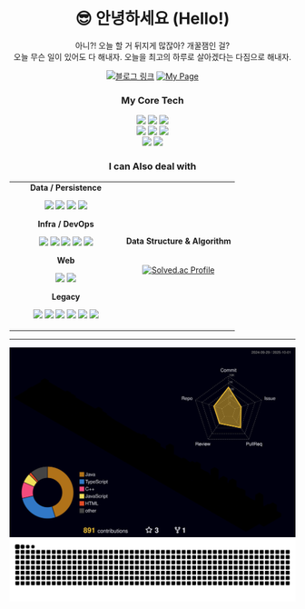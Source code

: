
<div align="center">
  
# 😎 안녕하세요 (Hello!)
  
 아니?! 오늘 할 거 뒤지게 많잖아? 개꿀잼인 걸?<br/>
 오늘 무슨 일이 있어도 다 해내자. 오늘을 최고의 하루로 살아겠다는 다짐으로 해내자.
<p>
  <a href="https://osumaniaddict527.tistory.com/"><img alt="블로그 링크" src="https://img.shields.io/badge/블로그링크-Tistory-%23EC6A00?logo=tistory&logoColor=white"></a>
  <a href="https://hyeonjun0527.github.io/"><img alt="My Page" src="https://img.shields.io/badge/포트폴리오-GitHub%20Pages-222?logo=githubpages&logoColor=white"></a>
</p>
</div>

<div align="center">

### My Core Tech

<p>
  <img src="https://img.shields.io/badge/Spring%20Boot-6DB33F?logo=springboot&logoColor=white" />
  <img src="https://img.shields.io/badge/Spring-6DB33F?logo=spring&logoColor=white" />
  <img src="https://img.shields.io/badge/Java-%23ED8B00.svg?logo=openjdk&logoColor=white" />
  <br/>
  <img src="https://img.shields.io/badge/TypeScript-%233178C6.svg?logo=typescript&logoColor=white" />
  <img src="https://img.shields.io/badge/React-%2361DAFB.svg?logo=react&logoColor=black" />
  <img src="https://img.shields.io/badge/C++-%2300599C.svg?logo=cplusplus&logoColor=white" />
  <br/>
  <img src="https://img.shields.io/badge/Linux%20Mint-87CF3E.svg?logo=linuxmint&logoColor=white" />
  <img src="https://img.shields.io/badge/Linux-FCC624.svg?logo=linux&logoColor=black" />
</p>

### I can Also deal with
<table>
  <tr>
    <td width="50%" valign="center" align="center">
      <strong>Data / Persistence</strong><br/>
      <p>
        <img src="https://img.shields.io/badge/MySQL-%234479A1.svg?logo=mysql&logoColor=white" />
        <img src="https://img.shields.io/badge/JPA-%23682581.svg?logo=hibernate&logoColor=white" />
        <img src="https://img.shields.io/badge/MyBatis-%23E44D26.svg?logo=apache&logoColor=white" />
        <img src="https://img.shields.io/badge/Redis-%23DC382D.svg?logo=redis&logoColor=white" />
      </p>
      <strong>Infra / DevOps</strong><br/>
      <p>
        <img src="https://img.shields.io/badge/AWS-%23FF9900.svg?logo=amazonaws&logoColor=white" />
        <img src="https://img.shields.io/badge/Naver%20Cloud-%2303C75A.svg?logo=naver&logoColor=white" />
        <img src="https://img.shields.io/badge/Jenkins-%23D24939.svg?logo=jenkins&logoColor=white" />
        <img src="https://img.shields.io/badge/Docker-%232496ED.svg?logo=docker&logoColor=white" />
        <img src="https://img.shields.io/badge/Docker%20Compose-2496ED?logo=docker&logoColor=white" />
      </p>
      <strong>Web</strong><br/>
      <p>
        <img src="https://img.shields.io/badge/JWT-000000?logo=jsonwebtokens&logoColor=white" />
        <img src="https://img.shields.io/badge/OAuth2-3EAAAF?logo=openid&logoColor=white" />
      </p>
      <strong>Legacy</strong><br/>
      <p>
        <img src="https://img.shields.io/badge/Servlet-%23F8DC75.svg?logo=apachetomcat&logoColor=black" />
        <img src="https://img.shields.io/badge/JSP-%23E34F26.svg?logo=java&logoColor=white" />
        <img src="https://img.shields.io/badge/Scriptlet-%23F7DF1E.svg?logo=java&logoColor=black" />
        <img src="https://img.shields.io/badge/EL-%23007ACC.svg?logo=java&logoColor=white" />
        <img src="https://img.shields.io/badge/JSTL-%23007396.svg?logo=java&logoColor=white" />
        <img src="https://img.shields.io/badge/jQuery-%230769AD.svg?logo=jquery&logoColor=white" />
      </p>
    </td>
    <td width="50%" valign="center" align="center">
      <strong>Data Structure & Algorithm</strong><br/><br/><br/>
      <a href="https://solved.ac/wschoi789">
        <img src="https://mazassumnida.wtf/api/v2/generate_badge?boj=wschoi789" alt="Solved.ac Profile"/>
      </a>
    </td>
  </tr>
</table>

</div>

---

<img src="./profile-3d-contrib/profile-night-rainbow.svg" alt="3D Contributions" />
<img src="https://raw.githubusercontent.com/HyeonJun0527/HyeonJun0527/output/github-snake.svg" alt="GitHub Snake" />
